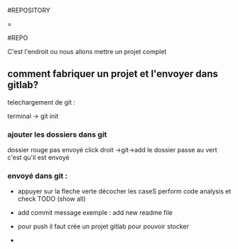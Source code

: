 #REPOSITORY

=

#REPO

C'est l'endroit ou nous allons mettre un projet complet 

## comment fabriquer un projet et l'envoyer dans gitlab?
telechargement de git :

terminal -> git init 

### ajouter les dossiers dans git 
dossier rouge pas envoyé click droit ->git->add 
le dossier passe au vert c'est qu'il est envoyé 

### envoyé dans git :
 + appuyer sur la fleche verte
décocher les caseS perform code analysis et check TODO (show all)

+ add commit message exemple : add new readme file

+ pour push il faut crée un projet gitlab pour pouvoir stocker

+  